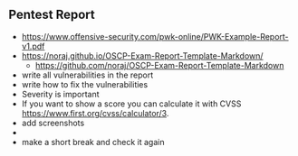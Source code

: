## Pentest Report
- https://www.offensive-security.com/pwk-online/PWK-Example-Report-v1.pdf
- https://noraj.github.io/OSCP-Exam-Report-Template-Markdown/
  - https://github.com/noraj/OSCP-Exam-Report-Template-Markdown
- write all vulnerabilities in the report
- write how to fix the vulnerabilities
- Severity is important
- If you want to show a score you can calculate it with CVSS https://www.first.org/cvss/calculator/3.
- add screenshots
- 
- make a short break and check it again